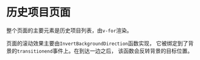 # 历史项目页面

整个页面的主要元素是历史项目列表，由`v-for`渲染。

页面的滚动效果主要由`InvertBackgroundDirection`函数实现，
它被绑定到了背景的`transitionend`事件上。在到达一边之后，
该函数会反转背景的目标位置。 
